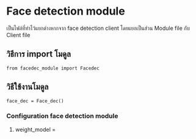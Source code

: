 # Face detection module 
เป็นไฟล์ที่ทำไว้แยกต่างหากจาก face detection client โดยแยกเป็นส่วน Module file กับ Client file

## วิธีการ import โมดูล 
```
from facedec_module import Facedec
```

## วิธีใช้งานโมดูล
```
face_dec = Face_dec()
```
### Configuration face detection module
1. weight_model = 
